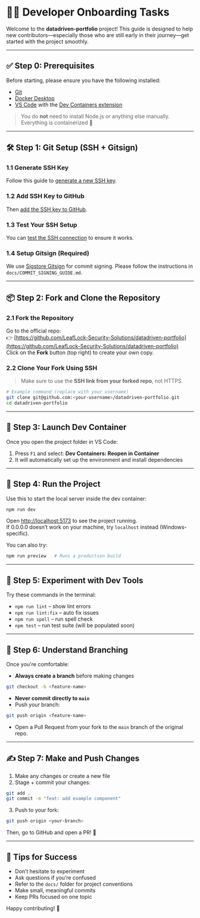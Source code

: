 # 🧑‍💻 Developer Onboarding Tasks

Welcome to the **datadriven-portfolio** project! This guide is designed to help new contributors—especially those who are still early in their journey—get started with the project smoothly.

---

## ✅ Step 0: Prerequisites

Before starting, please ensure you have the following installed:

- [Git](https://git-scm.com/downloads)
- [Docker Desktop](https://www.docker.com/products/docker-desktop/)
- [VS Code](https://code.visualstudio.com/) with the [Dev Containers extension](https://marketplace.visualstudio.com/items?itemName=ms-vscode-remote.remote-containers)

> You do **not** need to install Node.js or anything else manually. Everything is containerized 🚀

---

## 🛠 Step 1: Git Setup (SSH + Gitsign)

### 1.1 Generate SSH Key

Follow this guide to [generate a new SSH key](https://docs.github.com/en/authentication/connecting-to-github-with-ssh/generating-a-new-ssh-key-and-adding-it-to-the-ssh-agent).

### 1.2 Add SSH Key to GitHub

Then [add the SSH key to GitHub](https://docs.github.com/en/authentication/connecting-to-github-with-ssh/adding-a-new-ssh-key-to-your-github-account).

### 1.3 Test Your SSH Setup

You can [test the SSH connection](https://docs.github.com/en/authentication/connecting-to-github-with-ssh/testing-your-ssh-connection) to ensure it works.

### 1.4 Setup Gitsign (Required)

We use [Sigstore Gitsign](./COMMIT_SIGNING_GUIDE.md) for commit signing. Please follow the instructions in `docs/COMMIT_SIGNING_GUIDE.md`.

---

## 📦 Step 2: Fork and Clone the Repository

### 2.1 Fork the Repository

Go to the official repo:  
👉 [https://github.com/LeafLock-Security-Solutions/datadriven-portfolio](https://github.com/LeafLock-Security-Solutions/datadriven-portfolio)  
Click on the **Fork** button (top right) to create your own copy.

### 2.2 Clone Your Fork Using SSH

> Make sure to use the **SSH link from your forked repo**, not HTTPS.

```bash
# Example command (replace with your username)
git clone git@github.com:<your-username>/datadriven-portfolio.git
cd datadriven-portfolio
```

---

## 🐳 Step 3: Launch Dev Container

Once you open the project folder in VS Code:

1. Press `F1` and select: **Dev Containers: Reopen in Container**
2. It will automatically set up the environment and install dependencies

---

## 🚀 Step 4: Run the Project

Use this to start the local server inside the dev container:

```bash
npm run dev
```

Open [http://localhost:5173](http://localhost:5173) to see the project running.  
If 0.0.0.0 doesn’t work on your machine, try `localhost` instead (Windows-specific).

You can also try:

```bash
npm run preview   # Runs a production build
```

---

## 🧪 Step 5: Experiment with Dev Tools

Try these commands in the terminal:

- `npm run lint` – show lint errors
- `npm run lint:fix` – auto fix issues
- `npm run spell` – run spell check
- `npm test` – run test suite (will be populated soon)

---

## 🌱 Step 6: Understand Branching

Once you're comfortable:

- **Always create a branch** before making changes

```bash
git checkout -b <feature-name>
```

- **Never commit directly to `main`**
- Push your branch:

```bash
git push origin <feature-name>
```

- Open a Pull Request from your fork to the `main` branch of the original repo.

---

## ✍️ Step 7: Make and Push Changes

1. Make any changes or create a new file
2. Stage + commit your changes:

```bash
git add .
git commit -m "feat: add example component"
```

3. Push to your fork:

```bash
git push origin <your-branch>
```

Then, go to GitHub and open a PR! 🚀

---

## 🧠 Tips for Success

- Don’t hesitate to experiment
- Ask questions if you’re confused
- Refer to the `docs/` folder for project conventions
- Make small, meaningful commits
- Keep PRs focused on one topic

Happy contributing! 💙
